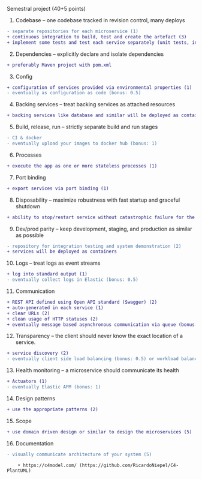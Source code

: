 Semestral project (40+5 points)
1. Codebase – one codebase tracked in revision control, many deploys

```diff
- separate repositories for each microservice (1)
+ continuous integration to build, test and create the artefact (3)
+ implement some tests and test each service separately (unit tests, integration tests) (5)
```

2. Dependencies – explicitly declare and isolate dependencies

```diff
+ preferably Maven project with pom.xml
```

3. Config

```diff
+ configuration of services provided via environmental properties (1)
- eventually as configuration as code (bonus: 0.5)
```
        
4. Backing services – treat backing services as attached resources

```diff
+ backing services like database and similar will be deployed as containers too (1)
```

5. Build, release, run – strictly separate build and run stages

```diff
- CI & docker
- eventually upload your images to docker hub (bonus: 1)
```

6. Processes

```diff
+ execute the app as one or more stateless processes (1)
```


7. Port binding

```diff
+ export services via port binding (1)
```


8. Disposability – maximize robustness with fast startup and graceful shutdown

```diff
+ ability to stop/restart service without catastrophic failure for the rest (2)
```

9. Dev/prod parity – keep development, staging, and production as similar as possible

```diff
- repository for integration testing and system demonstration (2)
+ services will be deployed as containers
```

10. Logs – treat logs as event streams

```diff
+ log into standard output (1)
- eventually collect logs in Elastic (bonus: 0.5)
```

11. Communication

```diff
+ REST API defined using Open API standard (Swagger) (2)
+ auto-generated in each service (1)
+ clear URLs (2)
+ clean usage of HTTP statuses (2)
+ eventually message based asynchronous communication via queue (bonus: 1)
```

12. Transparency – the client should never know the exact location of a service.

```diff
+ service discovery (2)
- eventually client side load balancing (bonus: 0.5) or workload balancing (bonus: 0.5)
```

13. Health monitoring – a microservice should communicate its health

```diff
+ Actuators (1)
- eventually Elastic APM (bonus: 1)
```

14. Design patterns

```diff
+ use the appropriate patterns (2)
```


15. Scope

```diff
+ use domain driven design or similar to design the microservices (5)
```


16. Documentation

```diff
- visually communicate architecture of your system (5)
```
        • https://c4model.com/ (https://github.com/RicardoNiepel/C4-PlantUML) 
